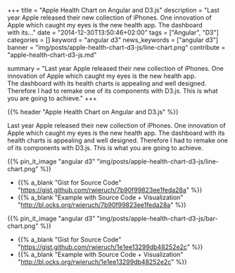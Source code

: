 +++
title = "Apple Health Chart on Angular and D3.js"
description = "Last year Apple released their new collection of iPhones. One innovation of Apple which caught my eyes is the new health app. The dashboard with its..."
date = "2014-12-30T13:50:46+02:00"
tags = ["Angular", "D3"]
categories = []
keyword = "angular d3"
news_keywords = ["angular d3"]
banner = "img/posts/apple-health-chart-d3-js/line-chart.png"
contribute = "apple-health-chart-d3-js.md"

summary = "Last year Apple released their new collection of iPhones. One innovation of Apple which caught my eyes is the new health app. The dashboard with its health charts is appealing and well designed. Therefore I had to remake one of its components with D3.js. This is what you are going to achieve."
+++

{{% header "Apple Health Chart on Angular and D3.js" %}}

Last year Apple released their new collection of iPhones. One innovation of Apple which caught my eyes is the new health app. The dashboard with its health charts is appealing and well designed. Therefore I had to remake one of its components with D3.js. This is what you are going to achieve.

{{% pin_it_image "angular d3" "img/posts/apple-health-chart-d3-js/line-chart.png" %}}

* {{% a_blank "Gist for Source Code" "https://gist.github.com/rwieruch/7b90f99823ee1feda28a" %}}
* {{% a_blank "Example with Source Code + Visualization" "http://bl.ocks.org/rwieruch/7b90f99823ee1feda28a" %}}

{{% pin_it_image  "angular d3" "img/posts/apple-health-chart-d3-js/bar-chart.png" %}}

* {{% a_blank "Gist for Source Code" "https://gist.github.com/rwieruch/1e1ee13299db48252e2c" %}}
* {{% a_blank "Example with Source Code + Visualization" "http://bl.ocks.org/rwieruch/1e1ee13299db48252e2c" %}}
